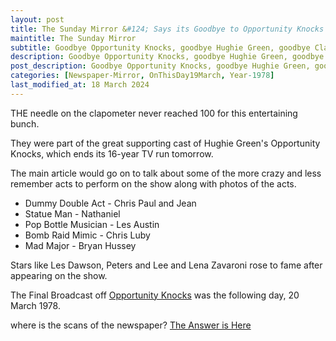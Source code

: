 ```yaml
---
layout: post
title: The Sunday Mirror &#124; Says its Goodbye to Opportunity Knocks &#124; 19 March 1978
maintitle: The Sunday Mirror
subtitle: Goodbye Opportunity Knocks, goodbye Hughie Green, goodbye Clapometer
description: Goodbye Opportunity Knocks, goodbye Hughie Green, goodbye Clapometer.
post_description: Goodbye Opportunity Knocks, goodbye Hughie Green, goodbye Clapometer.
categories: [Newspaper-Mirror, OnThisDay19March, Year-1978]
last_modified_at: 18 March 2024
---
```



<p>THE needle on the clapometer never reached 100 for this entertaining bunch.</p>
<p>They were part of the great supporting cast of Hughie Green's Opportunity Knocks, which ends its 16-year TV run tomorrow.</p>
<p>The main article would go on to talk about some of the more crazy and less remember acts to perform on the show along with photos of the acts.</p>
<ul>
<li>Dummy Double Act - Chris Paul and Jean</li>
<li>Statue Man - Nathaniel</li>
<li>Pop Bottle Musician - Les Austin</li>
<li>Bomb Raid Mimic - Chris Luby</li>
<li>Mad Major - Bryan Hussey</li>
</ul>
<p>Stars like Les Dawson, Peters and Lee and Lena Zavaroni rose to fame after appearing on the show.</p>
<p>The Final Broadcast off <a href="/1978-03-20-opportunity-knocks">Opportunity Knocks</a> was the following day, 20 March 1978.</p>
<p>where is the scans of the newspaper? <a href="/2024-03-16-notice/">The Answer is Here</a></p>

